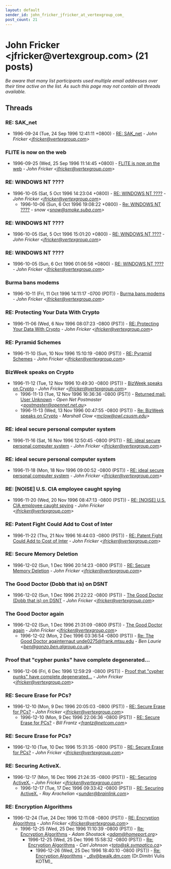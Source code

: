 ```yaml
---
layout: default
sender_id: john_fricker_jfricker_at_vertexgroup_com_
post_count: 21
---
```


# John Fricker <jfricker<span>@</span>vertexgroup.com> (21 posts)

_Be aware that many list participants used multiple email addresses over their time active on the list. As such this page may not contain all threads available._

## Threads

### RE: SAK_net
+ 1996-09-24 (Tue, 24 Sep 1996 12:41:11 +0800) - [RE: SAK_net](/archive/1996/09/27a2251b12fe57f1f6ed32deba06b71ae021a72d982d557369cb5180d4a091f9) - _John Fricker \<jfricker@vertexgroup.com\>_

### FLITE is now on the web
+ 1996-09-25 (Wed, 25 Sep 1996 11:14:45 +0800) - [FLITE is now on the web](/archive/1996/09/e5d5eb0cdadc76e1e774ab2a710bf4b61272614a98cb4167e70e8d02bfcfe58c) - _John Fricker \<jfricker@vertexgroup.com\>_

### RE: WINDOWS NT ????
+ 1996-10-05 (Sat, 5 Oct 1996 14:23:04 +0800) - [RE: WINDOWS NT ????](/archive/1996/10/b7dd8aa5e543826588e5e837d10ed316f326b4aa3c370ce40b08dcf4e6b7f12a) - _John Fricker \<jfricker@vertexgroup.com\>_
  + 1996-10-06 (Sun, 6 Oct 1996 19:08:22 +0800) - [Re: WINDOWS NT ????](/archive/1996/10/873aa120271ee1697db28ad3ae9949de61c4b8269c394450913ddbf971daf786) - _snow \<snow@smoke.suba.com\>_

### RE: WINDOWS NT ????
+ 1996-10-05 (Sat, 5 Oct 1996 15:01:20 +0800) - [RE: WINDOWS NT ????](/archive/1996/10/41523261dace3dafc17167c006a759eb5343e5f6f3688e9b23d93d02332856a2) - _John Fricker \<jfricker@vertexgroup.com\>_

### RE: WINDOWS NT ????
+ 1996-10-05 (Sun, 6 Oct 1996 01:06:56 +0800) - [RE: WINDOWS NT ????](/archive/1996/10/a1061fac9d8796616d880f84a96293c09ffb20e982107aa955e2b1169f55cf9f) - _John Fricker \<jfricker@vertexgroup.com\>_

### Burma bans modems
+ 1996-10-11 (Fri, 11 Oct 1996 14:11:17 -0700 (PDT)) - [Burma bans modems](/archive/1996/10/80847fcf7690f041be6aaba38ac884f57f5f027ce6942cfb4d7d2b2671607515) - _John Fricker \<jfricker@vertexgroup.com\>_

### RE: Protecting Your Data With Crypto
+ 1996-11-06 (Wed, 6 Nov 1996 08:07:23 -0800 (PST)) - [RE: Protecting Your Data With Crypto](/archive/1996/11/8d70dd9393c82fff270dec27350755502230d4c718d5eb65d0014bfad0ca0c8a) - _John Fricker \<jfricker@vertexgroup.com\>_

### RE: Pyramid Schemes
+ 1996-11-10 (Sun, 10 Nov 1996 15:10:19 -0800 (PST)) - [RE: Pyramid Schemes](/archive/1996/11/9d61d68e82aa714a66d9017bc5244bda094b452cd6de7f8810f8065b24f87970) - _John Fricker \<jfricker@vertexgroup.com\>_

### BizWeek speaks on Crypto
+ 1996-11-12 (Tue, 12 Nov 1996 10:49:30 -0800 (PST)) - [BizWeek speaks on Crypto](/archive/1996/11/721c9760e660a774e792c5e36c007a9deab190bae943e0c9490797d4d95530c5) - _John Fricker \<jfricker@vertexgroup.com\>_
  + 1996-11-13 (Tue, 12 Nov 1996 16:36:36 -0800 (PST)) - [Returned mail: User Unknown](/archive/1996/11/7ed0a0dd68808322170ba3bffaff8f73abd4ad452e466b7213b4e6d8ffe21421) - _Open Net Postmaster \<postmaster@opennet.net.au\>_
  + 1996-11-13 (Wed, 13 Nov 1996 00:47:55 -0800 (PST)) - [Re: BizWeek speaks on Crypto](/archive/1996/11/dac82138f6da04707a32877dec18aa27ec31f4714f95291830b0a6fd7872e2ba) - _Marshall Clow \<mclow@owl.csusm.edu\>_

### RE: ideal secure personal computer system
+ 1996-11-16 (Sat, 16 Nov 1996 12:50:45 -0800 (PST)) - [RE: ideal secure personal computer system](/archive/1996/11/0a6baebf1b9f762c1da317efc811f9fc5c64a957e7853ecb1f1f8d9ce0c813c1) - _John Fricker \<jfricker@vertexgroup.com\>_

### RE: ideal secure personal computer system
+ 1996-11-18 (Mon, 18 Nov 1996 09:00:52 -0800 (PST)) - [RE: ideal secure personal computer system](/archive/1996/11/d65a6648e31124c7380aff4060aabab30bbb309dafb2f1e5c0c2f35f0692b777) - _John Fricker \<jfricker@vertexgroup.com\>_

### RE: [NOISE] U.S. CIA employee caught spying
+ 1996-11-20 (Wed, 20 Nov 1996 08:47:13 -0800 (PST)) - [RE: [NOISE] U.S. CIA employee caught spying](/archive/1996/11/fa02511b781739c065a8f77d76b2e51b39f4824b09af8479682fc41a9b05721d) - _John Fricker \<jfricker@vertexgroup.com\>_

### RE: Patent Fight Could Add to Cost of Inter
+ 1996-11-22 (Thu, 21 Nov 1996 16:44:03 -0800 (PST)) - [RE: Patent Fight Could Add to Cost of Inter](/archive/1996/11/0ec82087d3e1e69d32e7f4d2fa7492889190e098bdd36d9c2564ac413176d94b) - _John Fricker \<jfricker@vertexgroup.com\>_

### RE: Secure Memory Deletion
+ 1996-12-02 (Sun, 1 Dec 1996 20:14:23 -0800 (PST)) - [RE: Secure Memory Deletion](/archive/1996/12/c9bc31c3d2b8312346ff99232c264ab22431cade47ec8dc687954102172e286d) - _John Fricker \<jfricker@vertexgroup.com\>_

### The Good Doctor (Dobb that is) on DSNT
+ 1996-12-02 (Sun, 1 Dec 1996 21:22:22 -0800 (PST)) - [The Good Doctor (Dobb that is) on DSNT](/archive/1996/12/3ac2f4482571b7f27275611222f0d7387e08372c0d5e5b817802444a75de416b) - _John Fricker \<jfricker@vertexgroup.com\>_

### The Good Doctor again
+ 1996-12-02 (Sun, 1 Dec 1996 21:31:09 -0800 (PST)) - [The Good Doctor again](/archive/1996/12/01ab5c341e3b4970120ce3371145b3a55429ed4b29a5825b6e9317a1dc9eb7fc) - _John Fricker \<jfricker@vertexgroup.com\>_
  + 1996-12-02 (Mon, 2 Dec 1996 03:36:54 -0800 (PST)) - [Re: The Good Doctor againternaut <unde0275@frank.mtsu.edu>](/archive/1996/12/795423ec6eac00abef72186fbc915c0e7544e9d214b1ac4a5e128fee8d642eb9) - _Ben Laurie \<ben@gonzo.ben.algroup.co.uk\>_

### Proof that "cypher punks" have complete degenerated...
+ 1996-12-06 (Fri, 6 Dec 1996 12:59:29 -0800 (PST)) - [Proof that "cypher punks" have complete degenerated...](/archive/1996/12/ca8b410997ad60d0e41c3b04baa26bfc42977c6cd1f6b78892ba13714e5e3536) - _John Fricker \<jfricker@vertexgroup.com\>_

### RE: Secure Erase for PCs?
+ 1996-12-10 (Mon, 9 Dec 1996 20:05:03 -0800 (PST)) - [RE: Secure Erase for PCs?](/archive/1996/12/15524ee8b3a62a68a796c791837e0e63f994fc209138c32984b396f31b8ce44a) - _John Fricker \<jfricker@vertexgroup.com\>_
  + 1996-12-10 (Mon, 9 Dec 1996 22:06:36 -0800 (PST)) - [RE: Secure Erase for PCs?](/archive/1996/12/79e2eb09d11a989a12da7ecdf2b1ca5f33f0b7c1c5187814065d0a37e05ad907) - _Bill Frantz \<frantz@netcom.com\>_

### RE: Secure Erase for PCs?
+ 1996-12-10 (Tue, 10 Dec 1996 15:31:35 -0800 (PST)) - [RE: Secure Erase for PCs?](/archive/1996/12/41ad5909a1c128a6406099052b54207e08b7725f10536732e8b3d8fe663aeae2) - _John Fricker \<jfricker@vertexgroup.com\>_

### RE: Securing ActiveX.
+ 1996-12-17 (Mon, 16 Dec 1996 21:24:35 -0800 (PST)) - [RE: Securing ActiveX.](/archive/1996/12/1fe74963662d1d350b2439d53455541a6014524a5b17ddf27458d95c324237ca) - _John Fricker \<jfricker@vertexgroup.com\>_
  + 1996-12-17 (Tue, 17 Dec 1996 09:33:42 -0800 (PST)) - [RE: Securing ActiveX.](/archive/1996/12/6895667d656b13e00db8f57491d9759063693a331267dd83ee3a7e02dd472973) - _Ray Arachelian \<sunder@brainlink.com\>_

### RE: Encryption Algorithms
+ 1996-12-24 (Tue, 24 Dec 1996 12:11:08 -0800 (PST)) - [RE: Encryption Algorithms](/archive/1996/12/bc3baf25ff41817946f701a4604b14ac31274b0a85c3950eab4302e582560185) - _John Fricker \<jfricker@vertexgroup.com\>_
  + 1996-12-25 (Wed, 25 Dec 1996 11:10:39 -0800 (PST)) - [Re: Encryption Algorithms](/archive/1996/12/9a1e125caa6c27e5f8ecb53edd6fed9c9046ba225856b0b9b917f278abe08b60) - _Adam Shostack \<adam@homeport.org\>_
    + 1996-12-25 (Wed, 25 Dec 1996 15:58:32 -0800 (PST)) - [Re: Encryption Algorithms](/archive/1996/12/3424681a4dfca191b4e0ff5400d6986803c7be3d3fda2ebcefd114bafcdb648d) - _Carl Johnson \<toto@sk.sympatico.ca\>_
      + 1996-12-26 (Wed, 25 Dec 1996 18:40:10 -0800 (PST)) - [Re: Encryption Algorithms](/archive/1996/12/94dc28d4a6636a303c6fed18be8cb9e595b0471107beec9ef80a4e53aab39546) - _dlv@bwalk.dm.com (Dr.Dimitri Vulis KOTM)_

